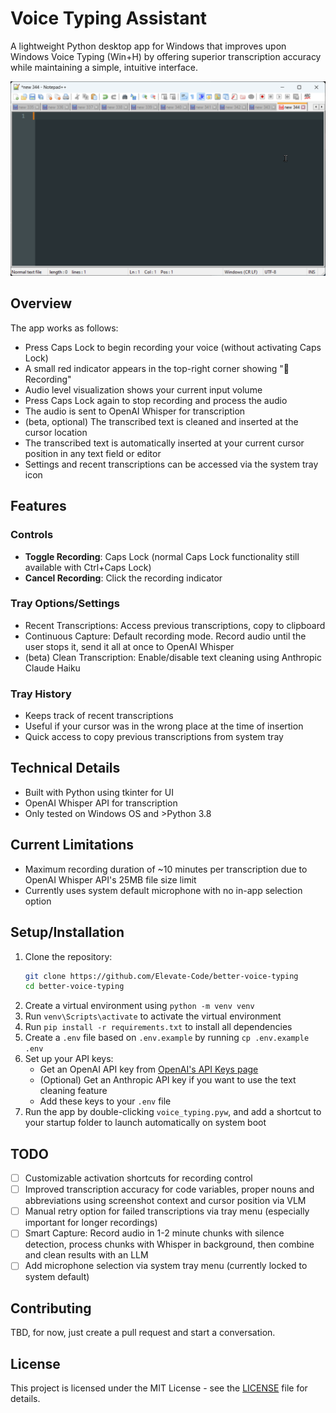 # Voice Typing Assistant

A lightweight Python desktop app for Windows that improves upon Windows Voice Typing (Win+H) by offering superior transcription accuracy while maintaining a simple, intuitive interface.

![Voice Typing Demo](voice-typing-demo.gif)

## Overview

The app works as follows:
- Press Caps Lock to begin recording your voice (without activating Caps Lock)
- A small red indicator appears in the top-right corner showing "🎤 Recording"
- Audio level visualization shows your current input volume
- Press Caps Lock again to stop recording and process the audio
- The audio is sent to OpenAI Whisper for transcription
- (beta, optional) The transcribed text is cleaned and inserted at the cursor location
- The transcribed text is automatically inserted at your current cursor position in any text field or editor
- Settings and recent transcriptions can be accessed via the system tray icon

## Features

### Controls
- **Toggle Recording**: Caps Lock (normal Caps Lock functionality still available with Ctrl+Caps Lock)
- **Cancel Recording**: Click the recording indicator

### Tray Options/Settings
- Recent Transcriptions: Access previous transcriptions, copy to clipboard
- Continuous Capture: Default recording mode. Record audio until the user stops it, send it all at once to OpenAI Whisper
- (beta) Clean Transcription: Enable/disable text cleaning using Anthropic Claude Haiku


### Tray History
- Keeps track of recent transcriptions
- Useful if your cursor was in the wrong place at the time of insertion
- Quick access to copy previous transcriptions from system tray

## Technical Details
- Built with Python using tkinter for UI
- OpenAI Whisper API for transcription
- Only tested on Windows OS and >Python 3.8

## Current Limitations
- Maximum recording duration of ~10 minutes per transcription due to OpenAI Whisper API's 25MB file size limit
- Currently uses system default microphone with no in-app selection option

## Setup/Installation

1. Clone the repository:
   ```bash
   git clone https://github.com/Elevate-Code/better-voice-typing
   cd better-voice-typing
   ```
2. Create a virtual environment using `python -m venv venv`
3. Run `venv\Scripts\activate` to activate the virtual environment
4. Run `pip install -r requirements.txt` to install all dependencies
5. Create a `.env` file based on `.env.example` by running `cp .env.example .env`
6. Set up your API keys:
   - Get an OpenAI API key from [OpenAI's API Keys page](https://platform.openai.com/api-keys)
   - (Optional) Get an Anthropic API key if you want to use the text cleaning feature
   - Add these keys to your `.env` file
7. Run the app by double-clicking `voice_typing.pyw`, and add a shortcut to your startup folder to launch automatically on system boot

## TODO
- [ ] Customizable activation shortcuts for recording control
- [ ] Improved transcription accuracy for code variables, proper nouns and abbreviations using screenshot context and cursor position via VLM
- [ ] Manual retry option for failed transcriptions via tray menu (especially important for longer recordings)
- [ ] Smart Capture: Record audio in 1-2 minute chunks with silence detection, process chunks with Whisper in background, then combine and clean results with an LLM
- [ ] Add microphone selection via system tray menu (currently locked to system default)

## Contributing

TBD, for now, just create a pull request and start a conversation.

## License

This project is licensed under the MIT License - see the [LICENSE](LICENSE) file for details.